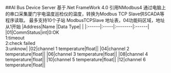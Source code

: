 ﻿
##AI Bus Device Server
 基于.Net FrameWork 4.0
 引用NModbus4
 通过电脑上的串口采集厦门宇电温度巡检仪的温度，转换为Modbus TCP Slave供SCADA等程序读取。
 最多支持10个子站
 ModbusTCPSlave 地址表，04功能码区域，地址从1开始
 |Address|Name  |Data Type|       |
 |:------|:-----|:--------|:------|
 |01|CommStatus|int|0:OK <br> 1:timeout <br> 2:check failed <br> 3:unknow|
 |02|channel 1 temperature|float||
 |04|channel 2 temperature|float||
 |06|channel 3 temperature|float||
 |08|channel 4 temperature|float||
 |10|channel 5 temperature|float||
 |12|channel 6 temperature|float||
 